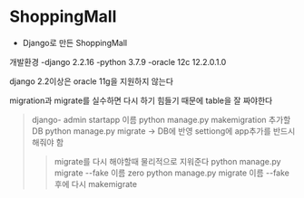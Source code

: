 # ShoppingMall

 - Django로 만든 ShoppingMall 

개발환경 
-django 2.2.16
-python 3.7.9
-oracle 12c 12.2.0.1.0 

django 2.2이상은 oracle 11g을 지원하지 않는다


 
 migration과 migrate를 실수하면 다시 하기 힘들기 때문에 table을 잘 짜야한다
  > django- admin startapp 이름
  > python manage.py makemigration 추가할DB 
  > python manage.py migrate -> DB에 반영
  > settiong에 app추가를 반드시 해줘야 함
  >> migrate를 다시 해야할때 물리적으로 지워준다
  >> python manage.py migrate --fake 이름 zero
  >> python manage.py migrate 이름 --fake
  >> 후에 다시 makemigrate 
